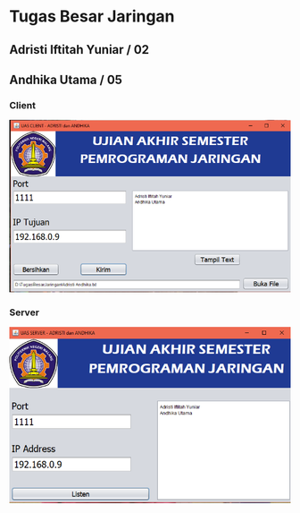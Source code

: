 # Tugas Besar Jaringan

## Adristi Iftitah Yuniar / 02
## Andhika Utama / 05 

### Client
![UAS-Client](UAS-Client.png)

### Server 
![UAS-Server](UAS-Server.png)
